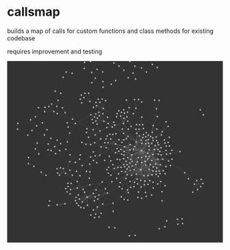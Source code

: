 # callsmap

builds a map of calls for custom functions and class methods for existing codebase

requires improvement and testing

![example](https://github.com/doublefint/callsmap/raw/master/img/calls.map.png)
